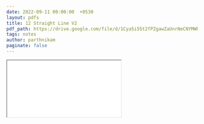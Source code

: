 ```yaml
---
date: 2022-09-11 00:00:00  +0530
layout: pdfs
title: 12 Straight Line V2
pdf_path: https://drive.google.com/file/d/1Cya5i55t2fPZgawZaUnrNeCNYMWbD1Jr/preview?usp=sharing
tags: notes
author: parthnikam
paginate: false
---
```


<iframe class="embed-pdf" src="{{ page.pdf_path }}#toolbar=0" seamless="seamless" scrolling="no" style="overflow:hidden"></iframe>
